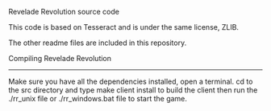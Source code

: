 Revelade Revolution source code

This code is based on Tesseract and is under the same license, ZLIB.

The other readme files are included in this repository.

Compiling Revelade Revolution
********************

Make sure you have all the dependencies installed,
open a terminal.
cd to the src directory and type make client install to build the client
then run the ./rr_unix file or ./rr_windows.bat file to start the game.
